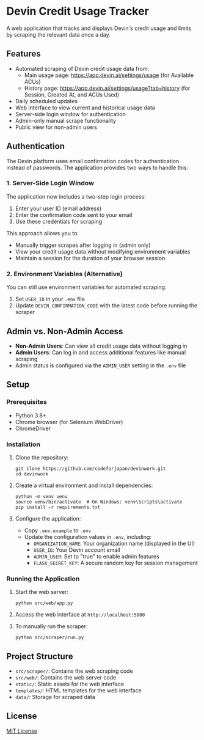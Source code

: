# Devin Credit Usage Tracker

A web application that tracks and displays Devin's credit usage and limits by scraping the relevant data once a day.

## Features

- Automated scraping of Devin credit usage data from:
  - Main usage page: https://app.devin.ai/settings/usage (for Available ACUs)
  - History page: https://app.devin.ai/settings/usage?tab=history (for Session, Created At, and ACUs Used)
- Daily scheduled updates
- Web interface to view current and historical usage data
- Server-side login window for authentication
- Admin-only manual scrape functionality
- Public view for non-admin users

## Authentication

The Devin platform uses email confirmation codes for authentication instead of passwords. The application provides two ways to handle this:

### 1. Server-Side Login Window

The application now includes a two-step login process:
1. Enter your user ID (email address)
2. Enter the confirmation code sent to your email
3. Use these credentials for scraping

This approach allows you to:
- Manually trigger scrapes after logging in (admin only)
- View your credit usage data without modifying environment variables
- Maintain a session for the duration of your browser session

### 2. Environment Variables (Alternative)

You can still use environment variables for automated scraping:
1. Set `USER_ID` in your `.env` file
2. Update `DEVIN_CONFIRMATION_CODE` with the latest code before running the scraper

## Admin vs. Non-Admin Access

- **Non-Admin Users**: Can view all credit usage data without logging in
- **Admin Users**: Can log in and access additional features like manual scraping
- Admin status is configured via the `ADMIN_USER` setting in the `.env` file

## Setup

### Prerequisites

- Python 3.8+
- Chrome browser (for Selenium WebDriver)
- ChromeDriver

### Installation

1. Clone the repository:
   ```
   git clone https://github.com/codeforjapan/devinwork.git
   cd devinwork
   ```

2. Create a virtual environment and install dependencies:
   ```
   python -m venv venv
   source venv/bin/activate  # On Windows: venv\Scripts\activate
   pip install -r requirements.txt
   ```

3. Configure the application:
   - Copy `.env.example` to `.env`
   - Update the configuration values in `.env`, including:
     - `ORGANIZATION_NAME`: Your organization name (displayed in the UI)
     - `USER_ID`: Your Devin account email
     - `ADMIN_USER`: Set to "true" to enable admin features
     - `FLASK_SECRET_KEY`: A secure random key for session management

### Running the Application

1. Start the web server:
   ```
   python src/web/app.py
   ```

2. Access the web interface at `http://localhost:5000`

3. To manually run the scraper:
   ```
   python src/scraper/run.py
   ```

## Project Structure

- `src/scraper/`: Contains the web scraping code
- `src/web/`: Contains the web server code
- `static/`: Static assets for the web interface
- `templates/`: HTML templates for the web interface
- `data/`: Storage for scraped data

## License

[MIT License](LICENSE)
